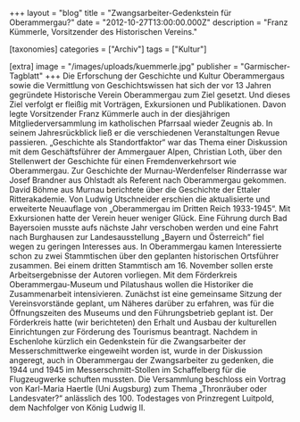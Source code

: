 +++
layout = "blog"
title = "Zwangsarbeiter-Gedenkstein für Oberammergau?"
date = "2012-10-27T13:00:00.000Z"
description = "Franz Kümmerle, Vorsitzender des Historischen Vereins."

[taxonomies]
categories = ["Archiv"]
tags = ["Kultur"]

[extra]
image = "/images/uploads/kuemmerle.jpg"
publisher = "Garmischer-Tagblatt"
+++
Die Erforschung der Geschichte und Kultur Oberammergaus sowie die Vermittlung von Geschichtswissen hat sich der vor 13 Jahren gegründete Historische Verein Oberammergau zum Ziel gesetzt. Und dieses Ziel verfolgt er fleißig mit Vorträgen, Exkursionen und Publikationen. Davon legte Vorsitzender Franz Kümmerle auch in der diesjährigen Mitgliederversammlung im katholischen Pfarrsaal wieder Zeugnis ab. In seinem Jahresrückblick ließ er die verschiedenen Veranstaltungen Revue passieren. „Geschichte als Standortfaktor“ war das Thema einer Diskussion mit dem Geschäftsführer der Ammergauer Alpen, Christian Loth, über den Stellenwert der Geschichte für einen Fremdenverkehrsort wie Oberammergau. Zur Geschichte der Murnau-Werdenfelser Rinderrasse war Josef Brandner aus Ohlstadt als Referent nach Oberammergau gekommen. David Böhme aus Murnau berichtete über die Geschichte der Ettaler Ritterakademie. Von Ludwig Utschneider erschien die aktualisierte und erweiterte Neuauflage von „Oberammergau im Dritten Reich 1933-1945“. Mit Exkursionen hatte der Verein heuer weniger Glück. Eine Führung durch Bad Bayersoien musste aufs nächste Jahr verschoben werden und eine Fahrt nach Burghausen zur Landesausstellung „Bayern und Österreich“ fiel wegen zu geringen Interesses aus. In Oberammergau kamen Interessierte schon zu zwei Stammtischen über den geplanten historischen Ortsführer zusammen. Bei einem dritten Stammtisch am 16. November sollen erste Arbeitsergebnisse der Autoren vorliegen. Mit dem Förderkreis Oberammergau-Museum und Pilatushaus wollen die Historiker die Zusammenarbeit intensivieren. Zunächst ist eine gemeinsame Sitzung der Vereinsvorstände geplant, um Näheres darüber zu erfahren, was für die Öffnungszeiten des Museums und den Führungsbetrieb geplant ist. Der Förderkreis hatte (wir berichteten) den Erhalt und Ausbau der kulturellen Einrichtungen zur Förderung des Tourismus beantragt. Nachdem in Eschenlohe kürzlich ein Gedenkstein für die Zwangsarbeiter der Messerschmittwerke eingeweiht worden ist, wurde in der Diskussion angeregt, auch in Oberammergau der Zwangsarbeiter zu gedenken, die 1944 und 1945 im Messerschmitt-Stollen im Schaffelberg für die Flugzeugwerke schuften mussten. Die Versammlung beschloss ein Vortrag von Karl-Maria Haertle (Uni Augsburg) zum Thema „Thronräuber oder Landesvater?“ anlässlich des 100. Todestages von Prinzregent Luitpold, dem Nachfolger von König Ludwig II.
